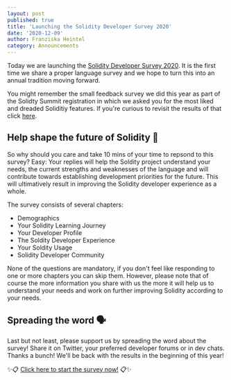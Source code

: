 ```yaml
---
layout: post
published: true
title: 'Launching the Solidity Developer Survey 2020'
date: '2020-12-09'
author: Franziska Heintel
category: Announcements
---
```


Today we are launching the [Solidity Developer Survey 2020](https://docs.google.com/forms/d/e/1FAIpQLSdcTPsWxuXmyG74t_zUI4pYQk1Y7mFcz03Owg4wJqrvRh7SsA/viewform?usp=sf_link). It is the first time we share a proper language survey and we hope to turn this into an annual tradition moving forward. 

You might remember the small feedback survey we did this year as part of the Solidty Summit registration in which we asked you for the most liked and dreaded Soliditiy features. If you're curious to revisit the results of that click [here](https://twitter.com/solidity_lang/status/1258432533286584322?s=20).

## Help shape the future of Solidity 🔮

So why should you care and take 10 mins of your time to repsond to this survey? Easy: Your replies will help the Soldity project understand your needs, the current strengths and weaknesses of the language and will contribute towards establishing development priorities for the future. This will ultimatively result in improving the Solidity developer experience as a whole.

The survey consists of several chapters:
- Demographics
- Your Solidity Learning Journey
- Your Developer Profile
- The Soldity Developer Experience
- Your Soldity Usage
- Solidity Developer Community

None of the questions are mandatory, if you don't feel like responding to one or more chapters you can skip them. However, please note that of course the more information you share with us the more it will help us to understand your needs and work on further improving Solidity according to your needs.

## Spreading the word 🗣️

Last but not least, please support us by spreading the word about the survey! Share it on Twitter, your preferred developer forums or in dev chats. Thanks a bunch! We'll be back with the results in the beginning of this year!

✨📋 [Click here to start the survey now!](https://docs.google.com/forms/d/e/1FAIpQLSdcTPsWxuXmyG74t_zUI4pYQk1Y7mFcz03Owg4wJqrvRh7SsA/viewform?usp=sf_link) 📋✨